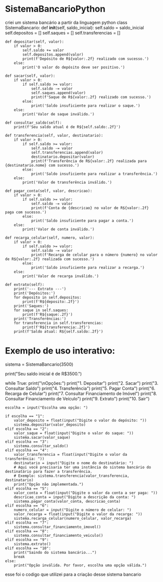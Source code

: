 # SistemaBancarioPython
criei um sistema bancário  a partir da linguagem python
class SistemaBancario:
    def __init__(self, saldo_inicial):
        self.saldo = saldo_inicial
        self.depositos = []
        self.saques = []
        self.transferencias = []

    def depositar(self, valor):
        if valor > 0:
            self.saldo += valor
            self.depositos.append(valor)
            print(f'Depósito de R${valor:.2f} realizado com sucesso.')
        else:
            print('O valor do depósito deve ser positivo.')

    def sacar(self, valor):
        if valor > 0:
            if self.saldo >= valor:
                self.saldo -= valor
                self.saques.append(valor)
                print(f'Saque de R${valor:.2f} realizado com sucesso.')
            else:
                print('Saldo insuficiente para realizar o saque.')
        else:
            print('Valor de saque inválido.')

    def consultar_saldo(self):
        print(f'Seu saldo atual é de R${self.saldo:.2f}')

    def transferencia(self, valor, destinatario):
        if valor > 0:
            if self.saldo >= valor:
                self.saldo -= valor
                self.transferencias.append(valor)
                destinatario.depositar(valor)
                print(f'Transferência de R${valor:.2f} realizada para {destinatario.nome} com sucesso.')
            else:
                print('Saldo insuficiente para realizar a transferência.')
        else:
            print('Valor de transferência inválido.')

    def pagar_conta(self, valor, descricao):
        if valor > 0:
            if self.saldo >= valor:
                self.saldo -= valor
                print(f'Conta de {descricao} no valor de R${valor:.2f} paga com sucesso.')
            else:
                print('Saldo insuficiente para pagar a conta.')
        else:
            print('Valor de conta inválido.')

    def recarga_celular(self, numero, valor):
        if valor > 0:
            if self.saldo >= valor:
                self.saldo -= valor
                print(f'Recarga de celular para o número {numero} no valor de R${valor:.2f} realizada com sucesso.')
            else:
                print('Saldo insuficiente para realizar a recarga.')
        else:
            print('Valor de recarga inválido.')

    def extrato(self):
        print('--- Extrato ---')
        print('Depósitos:')
        for deposito in self.depositos:
            print(f'R${deposito:.2f}')
        print('Saques:')
        for saque in self.saques:
            print(f'R${saque:.2f}')
        print('Transferências:')
        for transferencia in self.transferencias:
            print(f'R${transferencia:.2f}')
        print(f'Saldo atual: R${self.saldo:.2f}')


# Exemplo de uso interativo:
sistema = SistemaBancario(3500)

print("Seu saldo inicial é de R$3500.")

while True:
    print("\nOpções:")
    print("1. Depositar")
    print("2. Sacar")
    print("3. Consultar Saldo")
    print("4. Transferência")
    print("5. Pagar Conta")
    print("6. Recarga de Celular")
    print("7. Consultar Financiamento de Imóvel")
    print("8. Consultar Financiamento de Veículo")
    print("9. Extrato")
    print("10. Sair")

    escolha = input("Escolha uma opção: ")

    if escolha == "1":
        valor_deposito = float(input("Digite o valor do depósito: "))
        sistema.depositar(valor_deposito)
    elif escolha == "2":
        valor_saque = float(input("Digite o valor do saque: "))
        sistema.sacar(valor_saque)
    elif escolha == "3":
        sistema.consultar_saldo()
    elif escolha == "4":
        valor_transferencia = float(input("Digite o valor da transferência: "))
        destinatario = input("Digite o nome do destinatário: ")
        # Aqui você precisaria ter uma instância do sistema bancário do destinatário para fazer a transferência.
        # Exemplo: sistema.transferencia(valor_transferencia, destinatario)
        print("Opção não implementada.")
    elif escolha == "5":
        valor_conta = float(input("Digite o valor da conta a ser paga: "))
        descricao_conta = input("Digite a descrição da conta: ")
        sistema.pagar_conta(valor_conta, descricao_conta)
    elif escolha == "6":
        numero_celular = input("Digite o número de celular: ")
        valor_recarga = float(input("Digite o valor da recarga: "))
        sistema.recarga_celular(numero_celular, valor_recarga)
    elif escolha == "7":
        sistema.consultar_financiamento_imovel()
    elif escolha == "8":
        sistema.consultar_financiamento_veiculo()
    elif escolha == "9":
        sistema.extrato()
    elif escolha == "10":
        print("Saindo do sistema bancário...")
        break
    else:
        print("Opção inválida. Por favor, escolha uma opção válida.")
esse foi o codigo que utilizei para a criação desse sistema bancario
